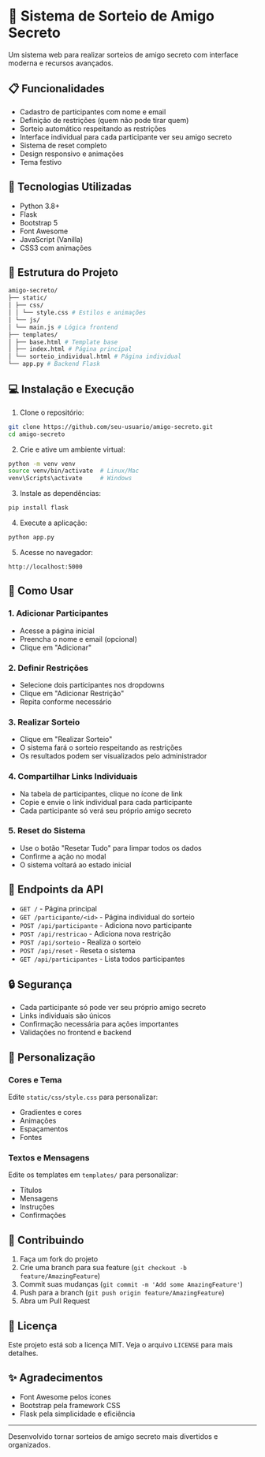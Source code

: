 # 🎁 Sistema de Sorteio de Amigo Secreto

Um sistema web para realizar sorteios de amigo secreto com interface moderna e recursos avançados.

## 📋 Funcionalidades

- Cadastro de participantes com nome e email
- Definição de restrições (quem não pode tirar quem)
- Sorteio automático respeitando as restrições
- Interface individual para cada participante ver seu amigo secreto
- Sistema de reset completo
- Design responsivo e animações
- Tema festivo

## 🚀 Tecnologias Utilizadas

- Python 3.8+
- Flask
- Bootstrap 5
- Font Awesome
- JavaScript (Vanilla)
- CSS3 com animações

## 📁 Estrutura do Projeto
```bash
amigo-secreto/
├── static/
│ ├── css/
│ │ └── style.css # Estilos e animações
│ └── js/
│ └── main.js # Lógica frontend
├── templates/
│ ├── base.html # Template base
│ ├── index.html # Página principal
│ └── sorteio_individual.html # Página individual
└── app.py # Backend Flask
```

## 💻 Instalação e Execução

1. Clone o repositório:
```bash
git clone https://github.com/seu-usuario/amigo-secreto.git
cd amigo-secreto
```

2. Crie e ative um ambiente virtual:
```bash
python -m venv venv
source venv/bin/activate  # Linux/Mac
venv\Scripts\activate     # Windows
```

3. Instale as dependências:
```bash
pip install flask
```

4. Execute a aplicação:
```bash
python app.py
```

5. Acesse no navegador:
```
http://localhost:5000
```

## 🎯 Como Usar

### 1. Adicionar Participantes
- Acesse a página inicial
- Preencha o nome e email (opcional)
- Clique em "Adicionar"

### 2. Definir Restrições
- Selecione dois participantes nos dropdowns
- Clique em "Adicionar Restrição"
- Repita conforme necessário

### 3. Realizar Sorteio
- Clique em "Realizar Sorteio"
- O sistema fará o sorteio respeitando as restrições
- Os resultados podem ser visualizados pelo administrador

### 4. Compartilhar Links Individuais
- Na tabela de participantes, clique no ícone de link
- Copie e envie o link individual para cada participante
- Cada participante só verá seu próprio amigo secreto

### 5. Reset do Sistema
- Use o botão "Resetar Tudo" para limpar todos os dados
- Confirme a ação no modal
- O sistema voltará ao estado inicial

## 📱 Endpoints da API

- `GET /` - Página principal
- `GET /participante/<id>` - Página individual do sorteio
- `POST /api/participante` - Adiciona novo participante
- `POST /api/restricao` - Adiciona nova restrição
- `POST /api/sorteio` - Realiza o sorteio
- `POST /api/reset` - Reseta o sistema
- `GET /api/participantes` - Lista todos participantes

## 🔒 Segurança

- Cada participante só pode ver seu próprio amigo secreto
- Links individuais são únicos
- Confirmação necessária para ações importantes
- Validações no frontend e backend

## 🎨 Personalização

### Cores e Tema
Edite `static/css/style.css` para personalizar:
- Gradientes e cores
- Animações
- Espaçamentos
- Fontes

### Textos e Mensagens
Edite os templates em `templates/` para personalizar:
- Títulos
- Mensagens
- Instruções
- Confirmações

## 🤝 Contribuindo

1. Faça um fork do projeto
2. Crie uma branch para sua feature (`git checkout -b feature/AmazingFeature`)
3. Commit suas mudanças (`git commit -m 'Add some AmazingFeature'`)
4. Push para a branch (`git push origin feature/AmazingFeature`)
5. Abra um Pull Request

## 📄 Licença

Este projeto está sob a licença MIT. Veja o arquivo `LICENSE` para mais detalhes.

## ✨ Agradecimentos

- Font Awesome pelos ícones
- Bootstrap pela framework CSS
- Flask pela simplicidade e eficiência

---
Desenvolvido tornar sorteios de amigo secreto mais divertidos e organizados.

